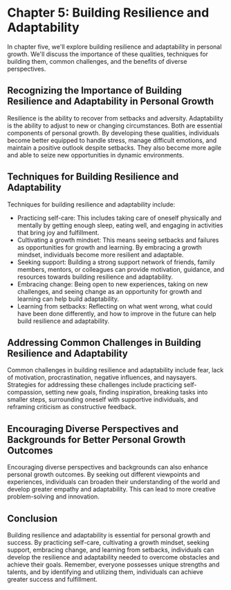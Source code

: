 Chapter 5: Building Resilience and Adaptability
===============================================

In chapter five, we'll explore building resilience and adaptability in personal growth. We'll discuss the importance of these qualities, techniques for building them, common challenges, and the benefits of diverse perspectives.

Recognizing the Importance of Building Resilience and Adaptability in Personal Growth
-------------------------------------------------------------------------------------

Resilience is the ability to recover from setbacks and adversity. Adaptability is the ability to adjust to new or changing circumstances. Both are essential components of personal growth. By developing these qualities, individuals become better equipped to handle stress, manage difficult emotions, and maintain a positive outlook despite setbacks. They also become more agile and able to seize new opportunities in dynamic environments.

Techniques for Building Resilience and Adaptability
---------------------------------------------------

Techniques for building resilience and adaptability include:

* Practicing self-care: This includes taking care of oneself physically and mentally by getting enough sleep, eating well, and engaging in activities that bring joy and fulfillment.
* Cultivating a growth mindset: This means seeing setbacks and failures as opportunities for growth and learning. By embracing a growth mindset, individuals become more resilient and adaptable.
* Seeking support: Building a strong support network of friends, family members, mentors, or colleagues can provide motivation, guidance, and resources towards building resilience and adaptability.
* Embracing change: Being open to new experiences, taking on new challenges, and seeing change as an opportunity for growth and learning can help build adaptability.
* Learning from setbacks: Reflecting on what went wrong, what could have been done differently, and how to improve in the future can help build resilience and adaptability.

Addressing Common Challenges in Building Resilience and Adaptability
--------------------------------------------------------------------

Common challenges in building resilience and adaptability include fear, lack of motivation, procrastination, negative influences, and naysayers. Strategies for addressing these challenges include practicing self-compassion, setting new goals, finding inspiration, breaking tasks into smaller steps, surrounding oneself with supportive individuals, and reframing criticism as constructive feedback.

Encouraging Diverse Perspectives and Backgrounds for Better Personal Growth Outcomes
------------------------------------------------------------------------------------

Encouraging diverse perspectives and backgrounds can also enhance personal growth outcomes. By seeking out different viewpoints and experiences, individuals can broaden their understanding of the world and develop greater empathy and adaptability. This can lead to more creative problem-solving and innovation.

Conclusion
----------

Building resilience and adaptability is essential for personal growth and success. By practicing self-care, cultivating a growth mindset, seeking support, embracing change, and learning from setbacks, individuals can develop the resilience and adaptability needed to overcome obstacles and achieve their goals. Remember, everyone possesses unique strengths and talents, and by identifying and utilizing them, individuals can achieve greater success and fulfillment.
